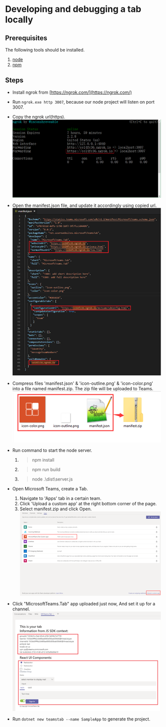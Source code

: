 # Developing and debugging a tab locally

## Prerequisites

The following tools should be installed.

1. [node](https://nodejs.org/en/)
2. [npm](https://www.npmjs.com/)

## Steps

* Install ngrok from [https://ngrok.com/](https://ngrok.com/)
* Run `ngrok.exe http 3007`, because our node project will listen on port 3007.
* Copy the ngrok url(https).
![ngrok](assets/tab_en_us/ngrok.png)

* Open the manifest.json file, and update it accordingly using copied url.
![manifest.json](assets/tab_en_us/manifest_json.png)

* Compress files 'manifest.json' & 'icon-outline.png' & 'icon-color.png' into a file named manifest.zip. The zip file will be uploaded to Teams.
![manifest.zip](assets/tab_en_us/manifest_zip.png)

* Run command to start the node server.
    1. > npm install
    2. > npm run build
    3. > node .\dist\server.js

* Open Microsoft Teams, create a Tab.
    1. Navigate to 'Apps' tab in a certain team.
    2. Click 'Upload a custom app' at the right bottom corner of the page.
    3. Select manifest.zip and click Open.
    ![UploadACustomApp](assets/tab_en_us/upload_manifest_zip.png)

* Click "MicrosoftTeams.Tab" app uploaded just now, And set it up for a channel.
![Tab](assets/tab_en_us/context_reactcomponent.png)

* Run `dotnet new teamstab --name SampleApp` to generate the project.
